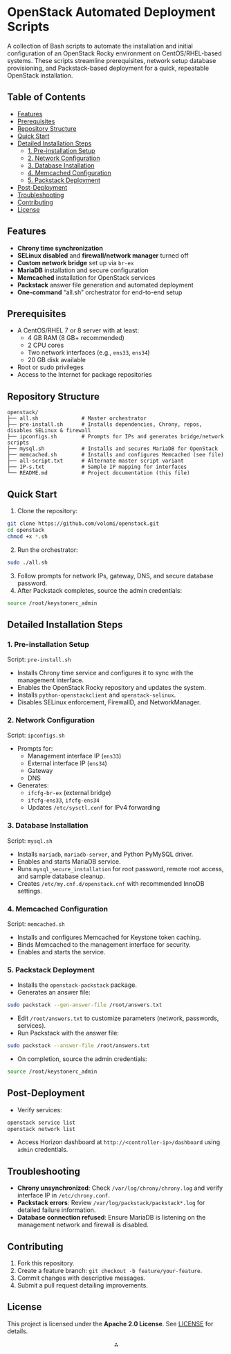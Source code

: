 
# OpenStack Automated Deployment Scripts

A collection of Bash scripts to automate the installation and initial configuration of an OpenStack Rocky environment on CentOS/RHEL-based systems. These scripts streamline prerequisites, network setup database provisioning, and Packstack-based deployment for a quick, repeatable OpenStack installation.

## Table of Contents

- [Features](#features)
- [Prerequisites](#prerequisites)
- [Repository Structure](#repository-structure)
- [Quick Start](#quick-start)
- [Detailed Installation Steps](#detailed-installation-steps)
    - [1. Pre-installation Setup](#1-pre-installation-setup)
    - [2. Network Configuration](#2-network-configuration)
    - [3. Database Installation](#3-database-installation)
    - [4. Memcached Configuration](#4-memcached-configuration)
    - [5. Packstack Deployment](#5-packstack-deployment)
- [Post-Deployment](#post-deployment)
- [Troubleshooting](#troubleshooting)
- [Contributing](#contributing)
- [License](#license)


## Features

- **Chrony time synchronization**
- **SELinux disabled** and **firewall/network manager** turned off
- **Custom network bridge** set up via `br-ex`
- **MariaDB** installation and secure configuration
- **Memcached** installation for OpenStack services
- **Packstack** answer file generation and automated deployment
- **One-command** “all.sh” orchestrator for end-to-end setup


## Prerequisites

- A CentOS/RHEL 7 or 8 server with at least:
    - 4 GB RAM (8 GB+ recommended)
    - 2 CPU cores
    - Two network interfaces (e.g., `ens33`, `ens34`)
    - 20 GB disk available
- Root or sudo privileges
- Access to the Internet for package repositories


## Repository Structure

```text
openstack/
├── all.sh              # Master orchestrator
├── pre-install.sh      # Installs dependencies, Chrony, repos, disables SELinux & firewall
├── ipconfigs.sh        # Prompts for IPs and generates bridge/network scripts
├── mysql.sh            # Installs and secures MariaDB for OpenStack
├── memcached.sh        # Installs and configures Memcached (see file)
├── all-script.txt      # Alternate master script variant
├── IP-s.txt            # Sample IP mapping for interfaces
└── README.md           # Project documentation (this file)
```


## Quick Start

1. Clone the repository:

```bash
git clone https://github.com/volomi/openstack.git
cd openstack
chmod +x *.sh
```

2. Run the orchestrator:

```bash
sudo ./all.sh
```

3. Follow prompts for network IPs, gateway, DNS, and secure database password.
4. After Packstack completes, source the admin credentials:

```bash
source /root/keystonerc_admin
```


## Detailed Installation Steps

### 1. Pre-installation Setup

Script: `pre-install.sh`

- Installs Chrony time service and configures it to sync with the management interface.
- Enables the OpenStack Rocky repository and updates the system.
- Installs `python-openstackclient` and `openstack-selinux`.
- Disables SELinux enforcement, FirewallD, and NetworkManager.


### 2. Network Configuration

Script: `ipconfigs.sh`

- Prompts for:
    - Management interface IP (`ens33`)
    - External interface IP (`ens34`)
    - Gateway
    - DNS
- Generates:
    - `ifcfg-br-ex` (external bridge)
    - `ifcfg-ens33`, `ifcfg-ens34`
    - Updates `/etc/sysctl.conf` for IPv4 forwarding


### 3. Database Installation

Script: `mysql.sh`

- Installs `mariadb`, `mariadb-server`, and Python PyMySQL driver.
- Enables and starts MariaDB service.
- Runs `mysql_secure_installation` for root password, remote root access, and sample database cleanup.
- Creates `/etc/my.cnf.d/openstack.cnf` with recommended InnoDB settings.


### 4. Memcached Configuration

Script: `memcached.sh`

- Installs and configures Memcached for Keystone token caching.
- Binds Memcached to the management interface for security.
- Enables and starts the service.


### 5. Packstack Deployment

- Installs the `openstack-packstack` package.
- Generates an answer file:

```bash
sudo packstack --gen-answer-file /root/answers.txt
```

- Edit `/root/answers.txt` to customize parameters (network, passwords, services).
- Run Packstack with the answer file:

```bash
sudo packstack --answer-file /root/answers.txt
```

- On completion, source the admin credentials:

```bash
source /root/keystonerc_admin
```


## Post-Deployment

- Verify services:

```bash
openstack service list
openstack network list
```

- Access Horizon dashboard at `http://<controller-ip>/dashboard` using `admin` credentials.


## Troubleshooting

- **Chrony unsynchronized**: Check `/var/log/chrony/chrony.log` and verify interface IP in `/etc/chrony.conf`.
- **Packstack errors**: Review `/var/log/packstack/packstack*.log` for detailed failure information.
- **Database connection refused**: Ensure MariaDB is listening on the management network and firewall is disabled.


## Contributing

1. Fork this repository.
2. Create a feature branch: `git checkout -b feature/your-feature`.
3. Commit changes with descriptive messages.
4. Submit a pull request detailing improvements.

## License

This project is licensed under the **Apache 2.0 License**. See [LICENSE](LICENSE) for details.

<div style="text-align: center">⁂</div>

[^1]: all.sh

[^2]: ipconfigs.sh

[^3]: memcached.sh

[^4]: mysql.sh

[^5]: pre-install.sh

[^6]: all-script.txt

[^7]: IP-s.txt

